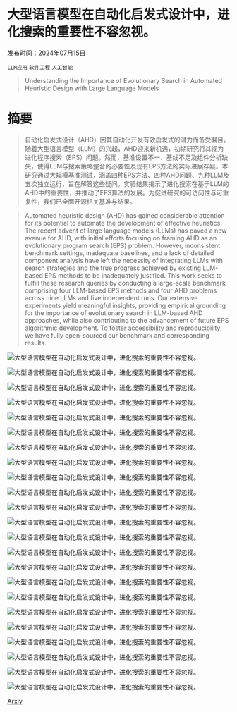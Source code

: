# 大型语言模型在自动化启发式设计中，进化搜索的重要性不容忽视。

发布时间：2024年07月15日

`LLM应用` `软件工程` `人工智能`

> Understanding the Importance of Evolutionary Search in Automated Heuristic Design with Large Language Models

# 摘要

> 自动化启发式设计（AHD）因其自动化开发有效启发式的潜力而备受瞩目。随着大型语言模型（LLM）的兴起，AHD迎来新机遇，初期研究将其视为进化程序搜索（EPS）问题。然而，基准设置不一、基线不足及组件分析缺失，使得LLM与搜索策略整合的必要性及现有EPS方法的实际进展存疑。本研究通过大规模基准测试，涵盖四种EPS方法、四种AHD问题、九种LLM及五次独立运行，旨在解答这些疑问。实验结果揭示了进化搜索在基于LLM的AHD中的重要性，并推动了EPS算法的发展。为促进研究的可访问性与可重复性，我们已全面开源相关基准与结果。

> Automated heuristic design (AHD) has gained considerable attention for its potential to automate the development of effective heuristics. The recent advent of large language models (LLMs) has paved a new avenue for AHD, with initial efforts focusing on framing AHD as an evolutionary program search (EPS) problem. However, inconsistent benchmark settings, inadequate baselines, and a lack of detailed component analysis have left the necessity of integrating LLMs with search strategies and the true progress achieved by existing LLM-based EPS methods to be inadequately justified. This work seeks to fulfill these research queries by conducting a large-scale benchmark comprising four LLM-based EPS methods and four AHD problems across nine LLMs and five independent runs. Our extensive experiments yield meaningful insights, providing empirical grounding for the importance of evolutionary search in LLM-based AHD approaches, while also contributing to the advancement of future EPS algorithmic development. To foster accessibility and reproducibility, we have fully open-sourced our benchmark and corresponding results.

![大型语言模型在自动化启发式设计中，进化搜索的重要性不容忽视。](../../../paper_images/2407.10873/x1.png)

![大型语言模型在自动化启发式设计中，进化搜索的重要性不容忽视。](../../../paper_images/2407.10873/x2.png)

![大型语言模型在自动化启发式设计中，进化搜索的重要性不容忽视。](../../../paper_images/2407.10873/x3.png)

![大型语言模型在自动化启发式设计中，进化搜索的重要性不容忽视。](../../../paper_images/2407.10873/x4.png)

![大型语言模型在自动化启发式设计中，进化搜索的重要性不容忽视。](../../../paper_images/2407.10873/x5.png)

![大型语言模型在自动化启发式设计中，进化搜索的重要性不容忽视。](../../../paper_images/2407.10873/x6.png)

![大型语言模型在自动化启发式设计中，进化搜索的重要性不容忽视。](../../../paper_images/2407.10873/x7.png)

![大型语言模型在自动化启发式设计中，进化搜索的重要性不容忽视。](../../../paper_images/2407.10873/x8.png)

![大型语言模型在自动化启发式设计中，进化搜索的重要性不容忽视。](../../../paper_images/2407.10873/x9.png)

![大型语言模型在自动化启发式设计中，进化搜索的重要性不容忽视。](../../../paper_images/2407.10873/x10.png)

![大型语言模型在自动化启发式设计中，进化搜索的重要性不容忽视。](../../../paper_images/2407.10873/x11.png)

![大型语言模型在自动化启发式设计中，进化搜索的重要性不容忽视。](../../../paper_images/2407.10873/x12.png)

![大型语言模型在自动化启发式设计中，进化搜索的重要性不容忽视。](../../../paper_images/2407.10873/x13.png)

![大型语言模型在自动化启发式设计中，进化搜索的重要性不容忽视。](../../../paper_images/2407.10873/x14.png)

![大型语言模型在自动化启发式设计中，进化搜索的重要性不容忽视。](../../../paper_images/2407.10873/x15.png)

![大型语言模型在自动化启发式设计中，进化搜索的重要性不容忽视。](../../../paper_images/2407.10873/x16.png)

![大型语言模型在自动化启发式设计中，进化搜索的重要性不容忽视。](../../../paper_images/2407.10873/x17.png)

![大型语言模型在自动化启发式设计中，进化搜索的重要性不容忽视。](../../../paper_images/2407.10873/x18.png)

![大型语言模型在自动化启发式设计中，进化搜索的重要性不容忽视。](../../../paper_images/2407.10873/x19.png)

![大型语言模型在自动化启发式设计中，进化搜索的重要性不容忽视。](../../../paper_images/2407.10873/x20.png)

![大型语言模型在自动化启发式设计中，进化搜索的重要性不容忽视。](../../../paper_images/2407.10873/x21.png)

![大型语言模型在自动化启发式设计中，进化搜索的重要性不容忽视。](../../../paper_images/2407.10873/x22.png)

![大型语言模型在自动化启发式设计中，进化搜索的重要性不容忽视。](../../../paper_images/2407.10873/x23.png)

[Arxiv](https://arxiv.org/abs/2407.10873)